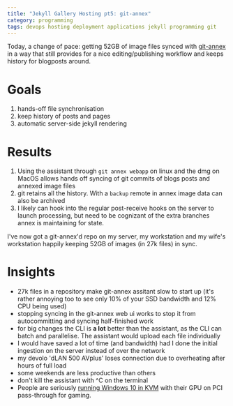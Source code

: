 ```yaml
---
title: "Jekyll Gallery Hosting pt5: git-annex"
category: programming
tags: devops hosting deployment applications jekyll programming git
---
```


Today, a change of pace: getting 52GB of image files synced with [git-annex](https://git-annex.branchable.com/) in a way that still provides for a nice editing/publishing workflow and keeps history for blogposts around.

# Goals

1. hands-off file synchronisation
1. keep history of posts and pages
1. automatic server-side jekyll rendering

# Results

1. Using the assistant through `git annex webapp` on linux and the dmg on MacOS allows hands off syncing of git commits of blogs posts and annexed image files
1. git retains all the history. With a `backup` remote in annex image data can also be archived
1. I likely can hook into the regular post-receive hooks on the server to launch processing, but need to be cognizant of the extra branches annex is maintaining for state.

I've now got a git-annex'd repo on my server, my workstation and my wife's workstation happily keeping 52GB of images (in 27k files) in sync.

# Insights

* 27k files in a repository make git-annex assitant slow to start up (it's rather annoying too to see only 10% of your SSD bandwidth and 12% CPU being used)
* stopping syncing in the git-annex web ui works to stop it from autocommitting and syncing half-finished work
* for big changes the CLI is **a lot** better than the assistant, as the CLI can batch and parallelise. The assistant would upload each file individually
* I would have saved a lot of time (and bandwidth) had I done the initial ingestion on the server instead of over the network
* my devolo 'dLAN 500 AVplus' loses connection due to overheating after hours of full load
* some weekends are less productive than others
* don't kill the assistant with ^C on the terminal
* People are seriously [running Windows 10 in KVM](https://heiko-sieger.info/running-windows-10-on-linux-using-kvm-with-vga-passthrough/) with their GPU on PCI pass-through for gaming.
